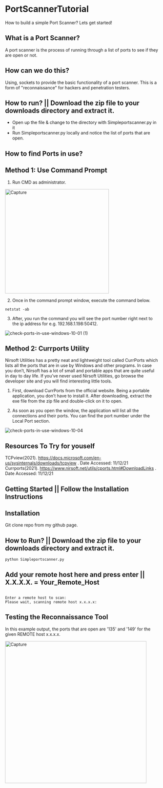 # PortScannerTutorial
How to build a simple Port Scanner? Lets get started! 

## What is a Port Scanner?
A port scanner is the process of running through a list of ports to see if they are open or not. 

## How can we do this?
Using, sockets to provide the basic functionality of a port scanner. 
This is a form of "reconnaissance" for hackers and penetration testers.

## How to run? || Download the zip file to your downloads directory and extract it.
* Open up the file & change to the directory with Simpleportscanner.py in it
* Run Simpleportscanner.py locally and notice the list of ports that are open.

## How to find Ports in use?

## Method 1: Use Command Prompt 

1. Run CMD as administrator.

<img width="340" alt="Capture" src="https://user-images.githubusercontent.com/91548582/145676935-8de44def-5007-4ed1-9aa8-037b47ff4fe2.PNG">

2. Once in the command prompt window, execute the command below.

```
netstat -ab

```

3.  After, you run the command you will see the port number right next to the ip address for e.g. 192.168.1.198:50412. 

![check-ports-in-use-windows-10-01 (1)](https://user-images.githubusercontent.com/91548582/145677026-165bd7dd-e1de-4b02-8bad-d78726f158be.png)


## Method 2: Currports Utility

Nirsoft Utilities has a pretty neat and lightweight tool called CurrPorts which lists all the ports that are in use by Windows and other programs. In case you don’t, Nirsoft has a lot of small and portable apps that are quite useful in day to day life. If you’ve never used Nirsoft Utilities, go browse the developer site and you will find interesting little tools.

1. First, download CurrPorts from the official website. Being a portable application, you don’t have to install it. After downloading, extract the exe file from the zip file and double-click on it to open.

2. As soon as you open the window, the application will list all the connections and their ports. You can find the port number under the Local Port section.

![check-ports-in-use-windows-10-04](https://user-images.githubusercontent.com/91548582/145677068-9cf5893f-ad9e-40dd-896b-c5a8522b73b4.png)


## Resources To Try for youself

  TCPview(2021). https://docs.microsoft.com/en-us/sysinternals/downloads/tcpview . Date Accessed: 11/12/21
  Currports(2021). https://www.nirsoft.net/utils/cports.html#DownloadLinks . Date Accessed: 11/12/21
  

## Getting Started  || Follow the Installation Instructions

## Installation

Git clone repo from my github page.

## How to Run? ||  Download the zip file to your downloads directory and extract it.

```
python Simpleportscanner.py
```

## Add your remote host here and press enter || X.X.X.X. = Your_Remote_Host

```

Enter a remote host to scan:
Please wait, scanning remote host x.x.x.x:
```

## Testing the Reconnaissance Tool

In this example output, the ports that are open are '135' and '149' for the given REMOTE host x.x.x.x.  

<img width="463" alt="Capture" src="https://user-images.githubusercontent.com/91548582/145676822-ef6d7b44-bf19-4c01-a812-14fd174dd4d2.PNG">


